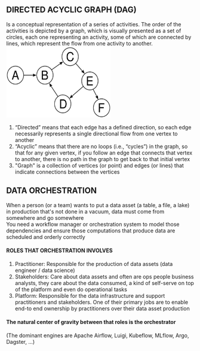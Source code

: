 ## DIRECTED ACYCLIC GRAPH (DAG)
Is a conceptual representation of a series of activities. The order of the activities is depicted by a graph, which is visually presented as a set of circles, each one representing an activity, some of which are connected by lines, which represent the flow from one activity to another.
<img src="dag1.png" width=280 height=190 />
1. “Directed” means that each edge has a defined direction, so each edge necessarily represents a single directional flow from one vertex to another
2. “Acyclic” means that there are no loops (i.e., “cycles”) in the graph, so that for any given vertex, if you follow an edge that connects that vertex to another, there is no path in the graph to get back to that initial vertex
3. "Graph" is a collection of vertices (or point) and edges (or lines) that indicate connections between the vertices

## DATA ORCHESTRATION
When a person (or a team) wants to put a data asset (a table, a file, a lake) in production that's not done in a vacuum, data must come from somewhere and go somewhere  
You need a workflow manager or orchestration system to model those dependencies and ensure those computations that produce data are scheduled and orderly correctly

#### ROLES THAT ORCHESTRATION INVOLVES
1. Practitioner: Responsible for the production of data assets (data engineer / data science)
2. Stakeholders: Care about data assets and often are ops people business analysts, they care about the data consumed, a kind of self-serve on top of the platform and even do operational tasks
3. Platform: Responsible for the data infrastructure and support practitioners and stakeholders.  One of their primary jobs are to enable end-to end ownership by practitioners over their data asset production

#### The natural center of gravity between that roles is the orchestrator
(The dominant engines are Apache Airflow, Luigi, Kubeflow, MLflow, Argo, Dagster, ...)
